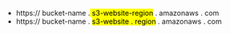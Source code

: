 - https:// bucket-name .<mark class="hltr-green"> s3-website-region</mark> . amazonaws . com
- https:// bucket-name . <mark class="hltr-green">s3-website . region</mark> . amazonaws . com